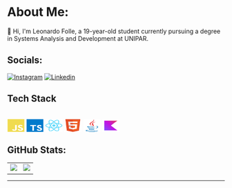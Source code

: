 
# About Me:

 👻 Hi, I'm Leonardo Folle, a 19-year-old student currently pursuing a degree in Systems Analysis and Development at UNIPAR. <br>

## Socials:
[![Instagram](https://img.shields.io/badge/Instagram-E4405F?style=for-the-badge&logo=instagram&logoColor=white)](https://instagram.com/leonardofollee) [![Linkedin](https://img.shields.io/badge/LinkedIn-0077B5?style=for-the-badge&logo=linkedin&logoColor=white)](https://www.linkedin.com/in/leonardo-folle-9181ba319/)

## Tech Stack
<div style="display: inline_block"><br>
  <img align="center" alt="Rafa-Js" height="30" width="40" src="https://raw.githubusercontent.com/devicons/devicon/master/icons/javascript/javascript-plain.svg">
  <img align="center" alt="Rafa-Ts" height="30" width="40" src="https://raw.githubusercontent.com/devicons/devicon/master/icons/typescript/typescript-plain.svg">
  <img align="center" alt="Rafa-React" height="30" width="40" src="https://raw.githubusercontent.com/devicons/devicon/master/icons/react/react-original.svg">
  <img align="center" alt="Rafa-HTML" height="30" width="40" src="https://raw.githubusercontent.com/devicons/devicon/master/icons/html5/html5-original.svg">
  <img align="center" alt="Java" height="30" width="40" src="https://raw.githubusercontent.com/devicons/devicon/master/icons/java/java-original.svg">
  <img align="center" alt="Kotlin" height="30" width="40" src="https://raw.githubusercontent.com/devicons/devicon/master/icons/kotlin/kotlin-original.svg">
</div>

## GitHub Stats:
<table>
  <tr>
    <td><img src="https://github-readme-stats.vercel.app/api?username=iLeonard0&theme=dracula&hide_border=true&include_all_commits=true&count_private=false" /></td>
    <td><img src="https://github-readme-stats.vercel.app/api/top-langs/?username=iLeonard0&theme=dracula&hide_border=true&include_all_commits=true&count_private=false&layout=compact" /></td>
  </tr>
</table>


---
